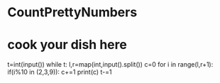 # CountPrettyNumbers
# cook your dish here
t=int(input())
while t:
    l,r=map(int,input().split())
    c=0
    for i in range(l,r+1):
        if(i%10 in (2,3,9)):
            c+=1
    print(c)
    t-=1
